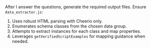 After I answer the questions, generate the required output files. Ensure `data_extractor.js`:

1) Uses robust HTML parsing with Cheerio only.
2) Enumerates schema classes from the chosen data group.
3) Attempts to extract instances for each class and map properties.
4) Leverages `getVerifiedScriptExamples` for mapping guidance when needed.


